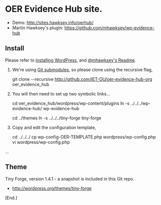 # OER Evidence Hub site.


* Demo:  http://sites.hawksey.info/oerhub/
* Martin Hawksey's plugin: https://github.com/mhawksey/wp-evidence-hub


## Install

Please refer to [installing WordPress][wp-install], and [@mhawksey's Readme][plugin-readme].

1. We're using [Git submodules][submodules], so please clone using the recursive flag,

    git clone --recursive http://github.com/IET-OU/oer-evidence-hub-org oer_evidence_hub

2. You will then need to set up two symbolic links...

    cd oer_evidence_hub/wordpress/wp-content/plugins
    ln -s  ../../../wp-evidence-hub/ wp-evidence-hub

    cd ../themes
    ln -s ../../../tiny-forge tiny-forge

3. Copy and edit the configuration template,

    cd ../../../
    cp wp-config-OER-TEMPLATE.php wordpress/wp-config.php
    vi wordpress/wp-config.php

...


## Theme

Tiny Forge, version 1.4.1 - a snapshot is included in this Git repo.

* http://wordpress.org/themes/tiny-forge



[wp-install]: http://codex.wordpress.org/Installing_WordPress
[plugin-readme]: https://github.com/mhawksey/wp-evidence-hub#readme
[submodules]: http://git-scm.com/book/en/Git-Tools-Submodules


[End.]
